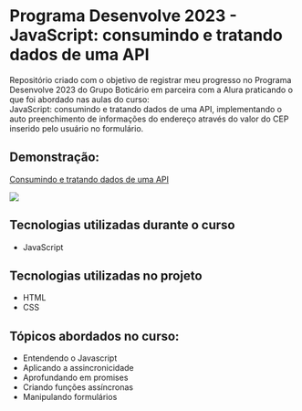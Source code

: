 # Programa Desenvolve 2023 - JavaScript: consumindo e tratando dados de uma API

Repositório criado com o objetivo de registrar meu progresso no Programa Desenvolve 2023 do Grupo Boticário em parceira com a Alura praticando o que foi abordado nas aulas do curso: <br> 
JavaScript: consumindo e tratando dados de uma API, implementando o auto preenchimento de informações do endereço através do valor do CEP inserido pelo usuário no formulário. <br>

## Demonstração:

[Consumindo e tratando dados de uma API](https://whoisbrizza.github.io/js-consumindo-dados-api/)

<img src='Formulário-de-cadastro.gif'>

## Tecnologias utilizadas durante o curso

* JavaScript

## Tecnologias utilizadas no projeto
* HTML
* CSS

## Tópicos abordados no curso:

* Entendendo o Javascript <br>
* Aplicando a assincronicidade <br>
* Aprofundando em promises <br>
* Criando funções assíncronas <br>
* Manipulando formulários
